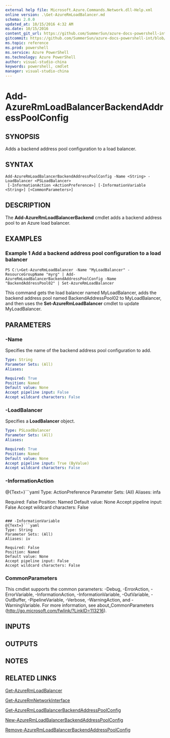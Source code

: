 ```yaml
---
external help file: Microsoft.Azure.Commands.Network.dll-Help.xml
online version: .\Get-AzureRmLoadBalancer.md
schema: 2.0.0
updated_at: 10/15/2016 4:32 AM
ms.date: 10/15/2016
content_git_url: https://github.com/SummerSun/azure-docs-powershell-int/blob/master/azureps-cmdlets-docs/ResourceManager/AzureRM.Network/v1.0/CmdletMDs/Add-AzureRmLoadBalancerBackendAddressPoolConfig.md
gitcommit: https://github.com/SummerSun/azure-docs-powershell-int/blob/1bfd8e268acfc1799ad3f17c5a982578f54443cf/azureps-cmdlets-docs/ResourceManager/AzureRM.Network/v1.0/CmdletMDs/Add-AzureRmLoadBalancerBackendAddressPoolConfig.md
ms.topic: reference
ms.prod: powershell
ms.service: Azure PowerShell
ms.technology: Azure PowerShell
author: visual-studio-china
keywords: powershell, cmdlet
manager: visual-studio-china
---
```


# Add-AzureRmLoadBalancerBackendAddressPoolConfig

## SYNOPSIS
Adds a backend address pool configuration to a load balancer.

## SYNTAX

```
Add-AzureRmLoadBalancerBackendAddressPoolConfig -Name <String> -LoadBalancer <PSLoadBalancer>
 [-InformationAction <ActionPreference>] [-InformationVariable <String>] [<CommonParameters>]
```

## DESCRIPTION
The **Add-AzureRmLoadBalancerBackend** cmdlet adds a backend address pool to an Azure load balancer.

## EXAMPLES

### Example 1 Add a backend address pool configuration to a load balancer
```
PS C:\>Get-AzureRmLoadBalancer -Name "MyLoadBalancer" -ResourceGroupName "myrg" | Add-AzureRmLoadBalancerBackendAddressPoolConfig -Name "BackendAddressPool02" | Set-AzureRmLoadBalancer
```

This command gets the load balancer named MyLoadBalancer, adds the backend address pool named BackendAddressPool02 to MyLoadBalancer, and then uses the **Set-AzureRmLoadBalancer** cmdlet to update MyLoadBalancer.

## PARAMETERS

### -Name
Specifies the name of the backend address pool configuration to add.

```yaml
Type: String
Parameter Sets: (All)
Aliases: 

Required: True
Position: Named
Default value: None
Accept pipeline input: False
Accept wildcard characters: False
```

### -LoadBalancer
Specifies a **LoadBalancer** object.

```yaml
Type: PSLoadBalancer
Parameter Sets: (All)
Aliases: 

Required: True
Position: Named
Default value: None
Accept pipeline input: True (ByValue)
Accept wildcard characters: False
```

### -InformationAction
@{Text=}```yaml
Type: ActionPreference
Parameter Sets: (All)
Aliases: infa

Required: False
Position: Named
Default value: None
Accept pipeline input: False
Accept wildcard characters: False
```

### -InformationVariable
@{Text=}```yaml
Type: String
Parameter Sets: (All)
Aliases: iv

Required: False
Position: Named
Default value: None
Accept pipeline input: False
Accept wildcard characters: False
```

### CommonParameters
This cmdlet supports the common parameters: -Debug, -ErrorAction, -ErrorVariable, -InformationAction, -InformationVariable, -OutVariable, -OutBuffer, -PipelineVariable, -Verbose, -WarningAction, and -WarningVariable. For more information, see about_CommonParameters (http://go.microsoft.com/fwlink/?LinkID=113216).

## INPUTS

## OUTPUTS

## NOTES

## RELATED LINKS

[Get-AzureRmLoadBalancer](.\Get-AzureRmLoadBalancer.md)

[Get-AzureRmNetworkInterface](.\Get-AzureRmNetworkInterface.md)

[Get-AzureRmLoadBalancerBackendAddressPoolConfig](.\Get-AzureRmLoadBalancerBackendAddressPoolConfig.md)

[New-AzureRmLoadBalancerBackendAddressPoolConfig](.\New-AzureRmLoadBalancerBackendAddressPoolConfig.md)

[Remove-AzureRmLoadBalancerBackendAddressPoolConfig](.\Remove-AzureRmLoadBalancerBackendAddressPoolConfig.md)

